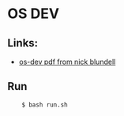 # OS DEV
## Links:
-   [os-dev pdf from nick blundell](https://github.com/tpn/pdfs/blob/master/Writing%20a%20Simple%20Operating%20System%20from%20Scratch%20-%20Nick%20Blundell%20-%20Dec%202010.pdf)

## Run
```
    $ bash run.sh
```